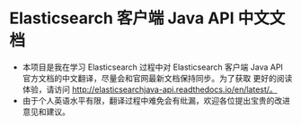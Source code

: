 Elasticsearch 客户端 Java API 中文文档
========================================

* 本项目是我在学习 Elasticsearch 过程中对 Elasticsearch 客户端 Java API 官方文档的中文翻译，尽量会和官网最新文档保持同步。为了获取
更好的阅读体验，请访问 http://elasticsearchjava-api.readthedocs.io/en/latest/。
* 由于个人英语水平有限，翻译过程中难免会有纰漏，欢迎各位提出宝贵的改进意见和建议。
